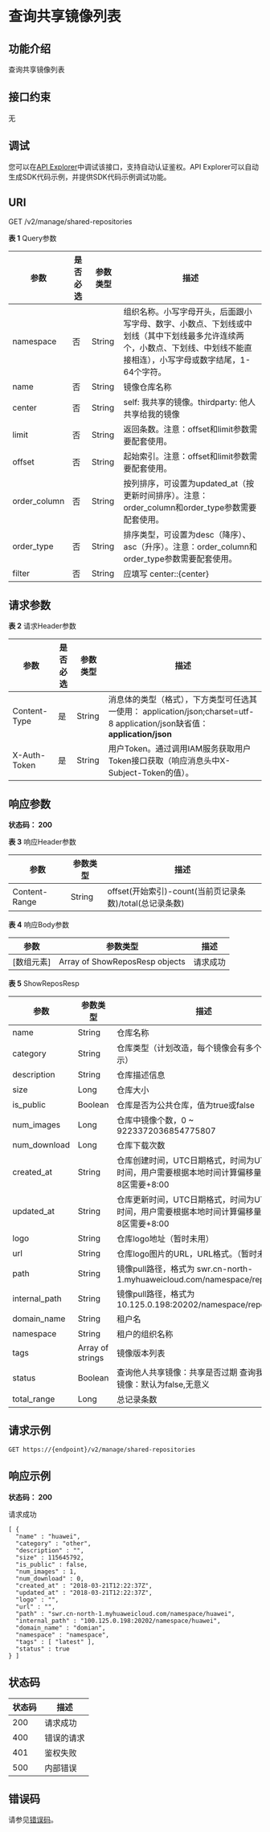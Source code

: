 # 查询共享镜像列表<a name="swr_02_0075"></a>

## 功能介绍

查询共享镜像列表

## 接口约束

无

## 调试<a name="atuogenerate_1"></a>

您可以在[API Explorer](https://apiexplorer.developer.huaweicloud.com/apiexplorer/doc?product=SWR&api=ListSharedReposDetails)中调试该接口，支持自动认证鉴权。API Explorer可以自动生成SDK代码示例，并提供SDK代码示例调试功能。

## URI

GET /v2/manage/shared-repositories

**表 1**  Query参数

|参数|是否必选|参数类型|描述|
|--|--|--|--|
|namespace|否|String|组织名称。小写字母开头，后面跟小写字母、数字、小数点、下划线或中划线（其中下划线最多允许连续两个，小数点、下划线、中划线不能直接相连），小写字母或数字结尾，1-64个字符。|
|name|否|String|镜像仓库名称|
|center|否|String|self: 我共享的镜像。thirdparty: 他人共享给我的镜像|
|limit|否|String|返回条数。注意：offset和limit参数需要配套使用。|
|offset|否|String|起始索引。注意：offset和limit参数需要配套使用。|
|order_column|否|String|按列排序，可设置为updated_at（按更新时间排序）。注意：order_column和order_type参数需要配套使用。|
|order_type|否|String|排序类型，可设置为desc（降序）、asc（升序）。注意：order_column和order_type参数需要配套使用。|
|filter|否|String|应填写 center::{center}|name::{name}|limit::{limit}|offset::{offset}|namespace::{namespace}|order_column::{order_column}|order_type::{order_type} ,其中 {center}可选为self: 我共享的镜像。thirdparty: 他人共享给我的镜像，namespace为组织名称，name为镜像仓库名称， {limit}为返回条数,{offset}为起始索引,{order_column}为按列排序，可设置为name、updated_time、tag_count,{order_type}为排序类型，可设置为desc（降序）、asc（升序）|


## 请求参数

**表 2**  请求Header参数

|参数|是否必选|参数类型|描述|
|--|--|--|--|
|Content-Type|是|String|消息体的类型（格式），下方类型可任选其一使用： application/json;charset=utf-8 application/json缺省值：**application/json**|
|X-Auth-Token|是|String|用户Token。通过调用IAM服务获取用户Token接口获取（响应消息头中X-Subject-Token的值）。|


## 响应参数

**状态码： 200**

**表 3**  响应Header参数

|参数|参数类型|描述|
|--|--|--|
|Content-Range|String|offset(开始索引)-count(当前页记录条数)/total(总记录条数)|


**表 4**  响应Body参数

|参数|参数类型|描述|
|--|--|--|
|[数组元素]|Array of ShowReposResp objects|请求成功|


**表 5**  ShowReposResp

|参数|参数类型|描述|
|--|--|--|
|name|String|仓库名称|
|category|String|仓库类型（计划改造，每个镜像会有多个lable标示）|
|description|String|仓库描述信息|
|size|Long|仓库大小|
|is_public|Boolean|仓库是否为公共仓库，值为true或false|
|num_images|Long|仓库中镜像个数，0 ~ 9223372036854775807|
|num_download|Long|仓库下载次数|
|created_at|String|仓库创建时间，UTC日期格式，时间为UTC标准时间，用户需要根据本地时间计算偏移量；如东8区需要+8:00|
|updated_at|String|仓库更新时间，UTC日期格式，时间为UTC标准时间，用户需要根据本地时间计算偏移量；如东8区需要+8:00|
|logo|String|仓库logo地址（暂时未用）|
|url|String|仓库logo图片的URL，URL格式。（暂时未用）|
|path|String|镜像pull路径，格式为 swr.cn-north-1.myhuaweicloud.com/namespace/repository|
|internal_path|String|镜像pull路径，格式为 10.125.0.198:20202/namespace/repository|
|domain_name|String|租户名|
|namespace|String|租户的组织名称|
|tags|Array of strings|镜像版本列表|
|status|Boolean|查询他人共享镜像：共享是否过期 查询我共享的镜像：默认为false,无意义|
|total_range|Long|总记录条数|


## 请求示例

```
GET https://{endpoint}/v2/manage/shared-repositories
```

## 响应示例

**状态码： 200**

请求成功

```
[ {
  "name" : "huawei",
  "category" : "other",
  "description" : "",
  "size" : 115645792,
  "is_public" : false,
  "num_images" : 1,
  "num_download" : 0,
  "created_at" : "2018-03-21T12:22:37Z",
  "updated_at" : "2018-03-21T12:22:37Z",
  "logo" : "",
  "url" : "",
  "path" : "swr.cn-north-1.myhuaweicloud.com/namespace/huawei",
  "internal_path" : "100.125.0.198:20202/namespace/huawei",
  "domain_name" : "domian",
  "namespace" : "namespace",
  "tags" : [ "latest" ],
  "status" : true
} ]
```

## 状态码

|状态码|描述|
|--|--|
|200|请求成功|
|400|错误的请求|
|401|鉴权失败|
|500|内部错误|


## 错误码

请参见[错误码](错误码.md)。

